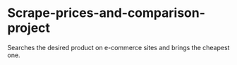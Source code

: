 # Scrape-prices-and-comparison-project
 Searches the desired product on e-commerce sites and brings the cheapest one.
